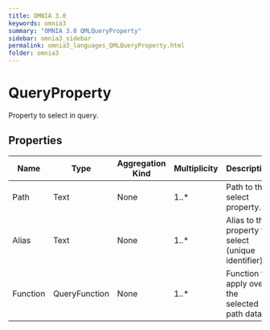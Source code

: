 ```yaml
---
title: OMNIA 3.0
keywords: omnia3
summary: "OMNIA 3.0 QMLQueryProperty"
sidebar: omnia3_sidebar
permalink: omnia3_languages_QMLQueryProperty.html
folder: omnia3
---
```


# QueryProperty
Property to select in query.
## Properties

| Name | Type | Aggregation Kind | Multiplicity | Description |
| --------- | --------- | --------- | --------- | --------- |
| Path | Text | None | 1..* | Path to the select property. |
| Alias | Text | None | 1..* | Alias to the property to select (unique identifier). |
| Function | QueryFunction | None | 1..* | Function to apply over the selected path data. |


